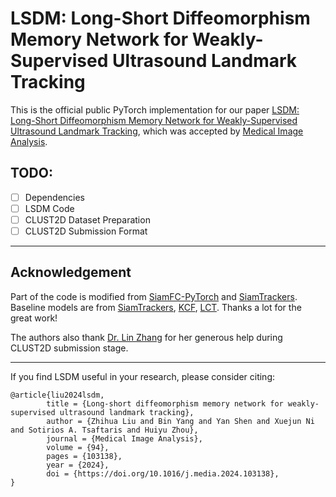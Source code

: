 # LSDM: Long-Short Diffeomorphism Memory Network for Weakly-Supervised Ultrasound Landmark Tracking

This is the official public PyTorch implementation for our paper [LSDM: Long-Short Diffeomorphism Memory Network for Weakly-Supervised Ultrasound Landmark Tracking](https://www.sciencedirect.com/science/article/pii/S136184152400063X),
which was accepted by [Medical Image Analysis](https://www.sciencedirect.com/journal/medical-image-analysis).


## TODO:

- [ ] Dependencies
- [ ] LSDM Code
- [ ] CLUST2D Dataset Preparation
- [ ] CLUST2D Submission Format

------
## Acknowledgement
Part of the code is modified from [SiamFC-PyTorch](https://github.com/huanglianghua/siamfc-pytorch) and [SiamTrackers](https://github.com/HonglinChu/SiamTrackers).
Baseline models are from [SiamTrackers](https://github.com/HonglinChu/SiamTrackers), [KCF](https://github.com/scott89/KCF), [LCT](https://github.com/chaoma99/lct-tracker).
Thanks a lot for the great work!

The authors also thank [Dr. Lin Zhang](https://scholar.google.com/citations?user=Px6BZxIAAAAJ&hl=en) for her generous help during CLUST2D submission stage.

------
If you find LSDM useful in your research, please consider citing:
```
@article{liu2024lsdm,
        title = {Long-short diffeomorphism memory network for weakly-supervised ultrasound landmark tracking},
        author = {Zhihua Liu and Bin Yang and Yan Shen and Xuejun Ni and Sotirios A. Tsaftaris and Huiyu Zhou},
        journal = {Medical Image Analysis},
        volume = {94},
        pages = {103138},
        year = {2024},
        doi = {https://doi.org/10.1016/j.media.2024.103138},
}
```

